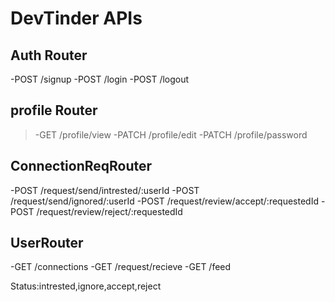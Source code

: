# DevTinder APIs

## Auth Router

-POST /signup
-POST /login
-POST /logout

## profile Router

> -GET /profile/view
> -PATCH /profile/edit
> -PATCH /profile/password

## ConnectionReqRouter

-POST /request/send/intrested/:userId
-POST /request/send/ignored/:userId
-POST /request/review/accept/:requestedId
-POST /request/review/reject/:requestedId

## UserRouter

-GET /connections
-GET /request/recieve
-GET /feed

Status:intrested,ignore,accept,reject
